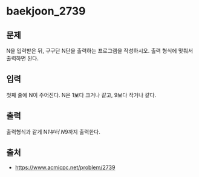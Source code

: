 # baekjoon_2739

## 문제

N을 입력받은 뒤, 구구단 N단을 출력하는 프로그램을 작성하시오. 출력 형식에 맞춰서 출력하면 된다.


## 입력

첫째 줄에 N이 주어진다. N은 1보다 크거나 같고, 9보다 작거나 같다.


## 출력

출력형식과 같게 N*1부터 N*9까지 출력한다.


## 출처

* https://www.acmicpc.net/problem/2739
